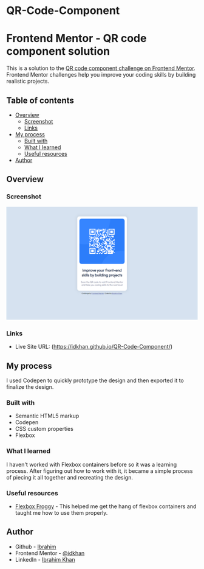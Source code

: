 # QR-Code-Component
# Frontend Mentor - QR code component solution

This is a solution to the [QR code component challenge on Frontend Mentor](https://www.frontendmentor.io/challenges/qr-code-component-iux_sIO_H). Frontend Mentor challenges help you improve your coding skills by building realistic projects. 

## Table of contents

- [Overview](#overview)
  - [Screenshot](#screenshot)
  - [Links](#links)
- [My process](#my-process)
  - [Built with](#built-with)
  - [What I learned](#what-i-learned)
  - [Useful resources](#useful-resources)
- [Author](#author)

## Overview

### Screenshot

![](./Screenshot.png)

### Links

- Live Site URL: (https://idkhan.github.io/QR-Code-Component/)

## My process

I used Codepen to quickly prototype the design and then exported it to finalize the design.

### Built with

- Semantic HTML5 markup
- Codepen
- CSS custom properties
- Flexbox

### What I learned

I haven't worked with Flexbox containers before so it was a learning process. After figuring out how to work with it, it became a simple process of piecing it all together and recreating the design.


### Useful resources

- [Flexbox Froggy](https://flexboxfroggy.com) - This helped me get the hang of flexbox containers and taught me how to use them properly.

## Author

- Github - [Ibrahim](https://github.com/idkhan)
- Frontend Mentor - [@idkhan](https://www.frontendmentor.io/profile/idkhan)
- LinkedIn - [Ibrahim Khan]([https://www.twitter.com/yourusername](https://www.linkedin.com/in/ibrahim-d-khan/))

